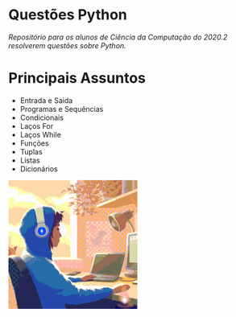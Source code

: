 # Questões Python 

_Repositório para os alunos de Ciência da Computação do 2020.2 resolverem questões sobre Python._ 

# Principais Assuntos 

- Entrada e Saida 
- Programas e Sequências 
- Condicionais 
- Laços For 
- Laços While
- Funções 
- Tuplas
- Listas
- Dicionários 

![Primeiros Passos](https://github.com/Thairocine/Quest-esPython/blob/main/download.gif) 
